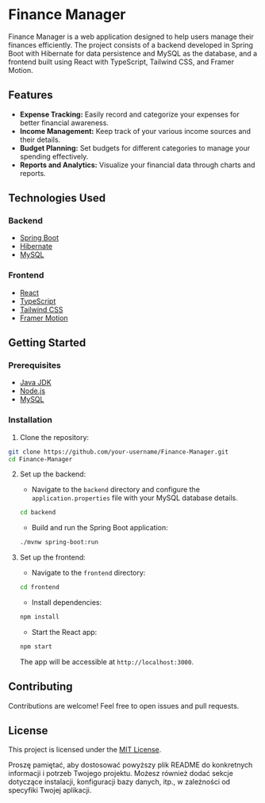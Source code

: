 
# Finance Manager

Finance Manager is a web application designed to help users manage their finances efficiently. The project consists of a backend developed in Spring Boot with Hibernate for data persistence and MySQL as the database, and a frontend built using React with TypeScript, Tailwind CSS, and Framer Motion.

## Features

- **Expense Tracking:** Easily record and categorize your expenses for better financial awareness.
- **Income Management:** Keep track of your various income sources and their details.
- **Budget Planning:** Set budgets for different categories to manage your spending effectively.
- **Reports and Analytics:** Visualize your financial data through charts and reports.

## Technologies Used

### Backend
- [Spring Boot](https://spring.io/projects/spring-boot)
- [Hibernate](https://hibernate.org/)
- [MySQL](https://www.mysql.com/)

### Frontend
- [React](https://reactjs.org/)
- [TypeScript](https://www.typescriptlang.org/)
- [Tailwind CSS](https://tailwindcss.com/)
- [Framer Motion](https://www.framer.com/motion/)

## Getting Started

### Prerequisites

- [Java JDK](https://www.oracle.com/java/technologies/javase-downloads.html)
- [Node.js](https://nodejs.org/)
- [MySQL](https://www.mysql.com/)

### Installation

1. Clone the repository:

```bash
git clone https://github.com/your-username/Finance-Manager.git
cd Finance-Manager
```

2. Set up the backend:

   - Navigate to the `backend` directory and configure the `application.properties` file with your MySQL database details.

   ```bash
   cd backend
   ```

   - Build and run the Spring Boot application:

   ```bash
   ./mvnw spring-boot:run
   ```

3. Set up the frontend:

   - Navigate to the `frontend` directory:

   ```bash
   cd frontend
   ```

   - Install dependencies:

   ```bash
   npm install
   ```

   - Start the React app:

   ```bash
   npm start
   ```

   The app will be accessible at `http://localhost:3000`.

## Contributing

Contributions are welcome! Feel free to open issues and pull requests.

## License

This project is licensed under the [MIT License](LICENSE).

Proszę pamiętać, aby dostosować powyższy plik README do konkretnych informacji i potrzeb Twojego projektu. Możesz również dodać sekcje dotyczące instalacji, konfiguracji bazy danych, itp., w zależności od specyfiki Twojej aplikacji.
